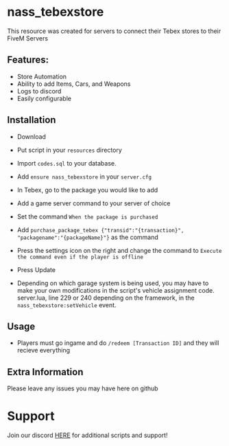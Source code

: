 # nass_tebexstore
This resource was created for servers to connect their Tebex stores to their FiveM Servers

## Features:
- Store Automation
- Ability to add Items, Cars, and Weapons
- Logs to discord
- Easily configurable 


## Installation

- Download 
- Put script in your `resources` directory


- Import `codes.sql` to your database.
- Add `ensure nass_tebexstore` in your `server.cfg`

 - In Tebex, go to the package you would like to add
 - Add a game server command to your server of choice
 - Set the command `When the package is purchased`
 - Add `purchase_package_tebex {"transid":"{transaction}", "packagename":"{packageName}"}` as the command
 - Press the settings icon on the right and change the command to `Execute the command even if the player is offline`
 - Press Update

 - Depending on which garage system is being used, you may have to make your own modifications in the script's vehicle assignment code. server.lua, line 229 or 240 depending on the framework, in the `nass_tebexstore:setVehicle` event.

## Usage

- Players must go ingame and do `/redeem [Transaction ID]` and they will recieve everything


## Extra Information


 Please leave any issues you may have here on github

# Support
Join our discord <a href='https://discord.gg/fz655NHeDq'>HERE</a> for additional scripts and support!
